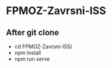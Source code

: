 # FPMOZ-Zavrsni-ISS

## After git clone ###
  - cd FPMOZ-Zavrsni-ISS/
  - npm install
  - npm run serve

